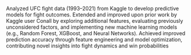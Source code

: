 Analyzed UFC fight data (1993–2021) from Kaggle to develop predictive models for fight outcomes. Extended and improved upon prior work by Kaggle user Conall by exploring additional features, evaluating previously unconsidered factors, and implementing new machine learning models (e.g., Random Forest, XGBoost, and Neural Networks). Achieved improved prediction accuracy through feature engineering and model optimization, contributing novel insights into fight dynamics and win probabilities
